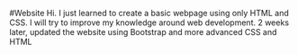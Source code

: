 #Website
Hi. I just learned to create a basic webpage using only HTML and CSS. I will try to improve my knowledge around web development.
2 weeks later, updated the website using Bootstrap and more advanced CSS and HTML

